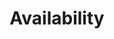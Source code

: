 ---
title: 'Availability'
field: 'is.availability.fullText'
slug: 'global-availability'
description: 'Indicate if the complete resource is available for use'
comment: 'select from control list'
required: False
vocabulary: 'vocabulary.txt'
module: 'Status'
cluster: 'Global'
policy: 'Controlled value. Single select from control list.'
---